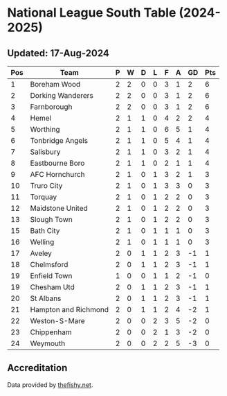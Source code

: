 # National League South Table (2024-2025)
## Updated: 17-Aug-2024

| Pos | Team | P | W | D | L | F | A | GD | Pts |
| --- | --- | --- | --- | --- | --- | --- | --- | --- | --- |
| 1 | Boreham Wood | 2 | 2 | 0 | 0 | 3 | 1 | 2 | 6 |
| 2 | Dorking Wanderers | 2 | 2 | 0 | 0 | 3 | 1 | 2 | 6 |
| 3 | Farnborough | 2 | 2 | 0 | 0 | 3 | 1 | 2 | 6 |
| 4 | Hemel | 2 | 1 | 1 | 0 | 4 | 2 | 2 | 4 |
| 5 | Worthing | 2 | 1 | 1 | 0 | 6 | 5 | 1 | 4 |
| 6 | Tonbridge Angels | 2 | 1 | 1 | 0 | 5 | 4 | 1 | 4 |
| 7 | Salisbury | 2 | 1 | 1 | 0 | 3 | 2 | 1 | 4 |
| 8 | Eastbourne Boro | 2 | 1 | 1 | 0 | 2 | 1 | 1 | 4 |
| 9 | AFC Hornchurch | 2 | 1 | 0 | 1 | 3 | 2 | 1 | 3 |
| 10 | Truro City | 2 | 1 | 0 | 1 | 3 | 3 | 0 | 3 |
| 11 | Torquay | 2 | 1 | 0 | 1 | 2 | 2 | 0 | 3 |
| 12 | Maidstone United | 2 | 1 | 0 | 1 | 2 | 2 | 0 | 3 |
| 13 | Slough Town | 2 | 1 | 0 | 1 | 2 | 2 | 0 | 3 |
| 15 | Bath City | 2 | 1 | 0 | 1 | 1 | 1 | 0 | 3 |
| 16 | Welling | 2 | 1 | 0 | 1 | 1 | 1 | 0 | 3 |
| 17 | Aveley | 2 | 0 | 1 | 1 | 2 | 3 | -1 | 1 |
| 18 | Chelmsford | 2 | 0 | 1 | 1 | 2 | 3 | -1 | 1 |
| 19 | Enfield Town | 1 | 0 | 0 | 1 | 1 | 2 | -1 | 0 |
| 19 | Chesham Utd | 2 | 0 | 1 | 1 | 2 | 3 | -1 | 1 |
| 20 | St Albans | 2 | 0 | 1 | 1 | 2 | 3 | -1 | 1 |
| 21 | Hampton and Richmond | 2 | 0 | 1 | 1 | 2 | 4 | -2 | 1 |
| 22 | Weston-S-Mare | 2 | 0 | 0 | 2 | 3 | 5 | -2 | 0 |
| 23 | Chippenham | 2 | 0 | 0 | 2 | 1 | 3 | -2 | 0 |
| 24 | Weymouth | 2 | 0 | 0 | 2 | 2 | 5 | -3 | 0 |

## Accreditation 

Data provided by [thefishy.net](https://www.thefishy.net/).
